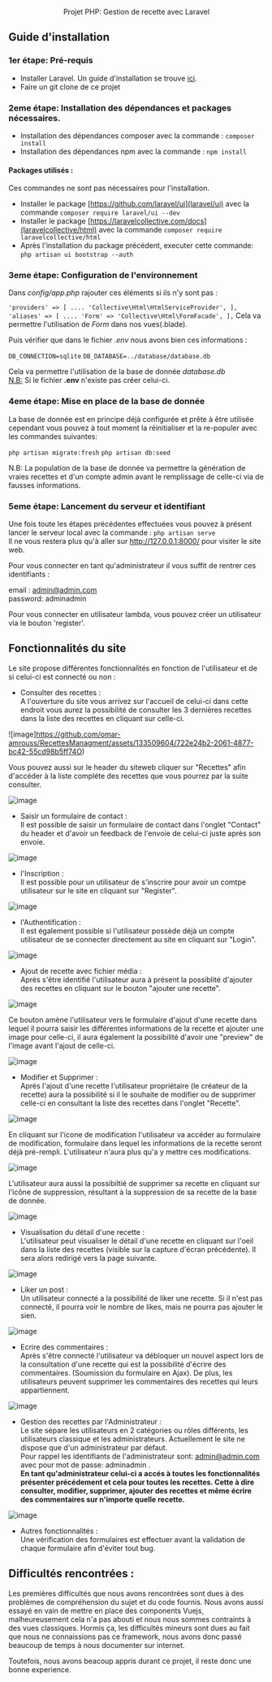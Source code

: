 <p align="center">Projet PHP: Gestion de recette avec Laravel</p>

## Guide d'installation

### 1er étape: Pré-requis

- Installer Laravel. Un guide d'installation se trouve [ici](https://laravel.com/docs/8.x/installation).
- Faire un git clone de ce projet

### 2eme étape: Installation des dépendances et packages nécessaires.
- Installation des dépendances composer avec la commande : `composer install`
- Installation des dépendances npm avec la commande : `npm install`

#### Packages utilisés :
Ces commandes ne sont pas nécessaires pour l'installation.
- Installer le package [https://github.com/laravel/ui](laravel/ui) avec la commande `composer require laravel/ui --dev`
- Installer le package [https://laravelcollective.com/docs](laravelcollective/html) avec la commande `composer require laravelcollective/html` 
- Après l'installation du package précédent, executer cette commande: `php artisan ui bootstrap --auth`

### 3eme étape: Configuration de l'environnement
Dans *config/app.php* rajouter ces éléments si ils n'y sont pas : 

`'providers' => [
....
'Collective\Html\HtmlServiceProvider',
],
'aliases' => [
....
'Form' => 'Collective\Html\FormFacade',
],`
Cela va permettre l'utilisation de *Form* dans nos vues(.blade).

Puis vérifier que dans le fichier *.env* nous avons bien ces informations : 

`DB_CONNECTION=sqlite`
`DB_DATABASE=../database/database.db`

Cela va permettre l'utilisation de la base de donnée *database.db* <br />
<ins>N.B:</ins> Si le fichier **.env** n'existe pas créer celui-ci.

### 4eme étape: Mise en place de la base de donnée

La base de donnée est en principe déjà configurée et prête à être utilisée cependant vous pouvez à tout moment la réinitialiser et la re-populer avec les commandes suivantes: 

`php artisan migrate:fresh`
`php artisan db:seed`

N.B: La population de la base de donnée va permettre la génération de vraies recettes et d'un compte admin avant le remplissage de celle-ci via de fausses informations.


### 5eme étape: Lancement du serveur et identifiant

Une fois toute les étapes précédentes effectuées vous pouvez à présent lancer le serveur local avec la commande : `php artisan serve` <br/>
Il ne vous restera plus qu'à aller sur http://127.0.0.1:8000/ pour visiter le site web. 

Pour vous connecter en tant qu'administrateur il vous suffit de rentrer ces identifiants : 

email : admin@admin.com <br/>
password: adminadmin

Pour vous connecter en utilisateur lambda, vous pouvez créer un utilisateur via le bouton 'register'.

## Fonctionnalités du site

Le site propose différentes fonctionnalités en fonction de l'utilisateur et de si celui-ci est connecté ou non :

- Consulter des recettes : <br/>
A l'ouverture du site vous arrivez sur l'accueil de celui-ci dans cette endroit vous aurez la possibilité de consulter les 3 dernières recettes dans la liste des recettes en cliquant sur celle-ci.

![image]https://github.com/omar-amrouss/RecettesManagment/assets/133509604/722e24b2-2061-4877-bc42-55cd98b5ff74O)

Vous pouvez aussi sur le header du siteweb cliquer sur "Recettes" afin d'accéder à la liste compléte des recettes que vous pourrez par la suite consulter.

![image](https://github.com/omar-amrouss/RecettesManagment/assets/133509604/79be8043-f06f-4c93-9b9d-a4b1f464021e)

- Saisir un formulaire de contact : <br/>
Il est possible de saisir un formulaire de contact dans l'onglet "Contact" du header et d'avoir un feedback de l'envoie de celui-ci juste après son envoie.

![image](https://github.com/omar-amrouss/RecettesManagment/assets/133509604/d54f64df-f299-47e0-80a0-c53a723132f0)


- l'Inscription : <br/>
Il est possible pour un utilisateur de s'inscrire pour avoir un comtpe utilisateur sur le site en cliquant sur "Register".

![image](https://github.com/omar-amrouss/RecettesManagment/assets/133509604/a6cbcf0b-d86f-44cc-b2e1-6785d3c00922)

- l'Authentification : <br/>
Il est également possible si l'utilisateur possède déjà un compte utilisateur de se connecter directement au site en cliquant sur "Login".

![image](https://github.com/omar-amrouss/RecettesManagment/assets/133509604/78c082fd-b24e-4dc1-94c7-0d18151f3811)


- Ajout de recette avec fichier média : <br/>
Après s'être identifié l'utilisateur aura à présent la possiblité d'ajouter des recettes en cliquant sur le bouton "ajouter une recette".

![image](https://github.com/omar-amrouss/RecettesManagment/assets/133509604/aba1ba53-f4c8-4507-bd2d-c875c2e8c827)



Ce bouton amène l'utilisateur vers le formulaire d'ajout d'une recette dans lequel il pourra saisir les différentes informations de la recette et ajouter une image pour celle-ci, il aura également la possibilité d'avoir une "preview" de l'image avant l'ajout de celle-ci.

![image](https://github.com/omar-amrouss/RecettesManagment/assets/133509604/759d0ef0-70eb-4d7a-9886-f0e4952218a3)


- Modifier et Supprimer : <br/>
Après l'ajout d'une recette l'utilisateur propriétaire (le créateur de la recette) aura la possibilité si il le souhaite de modifier ou de supprimer celle-ci en consultant la liste des recettes dans l'onglet "Recette". 

![image](https://github.com/omar-amrouss/RecettesManagment/assets/133509604/20b7e071-b738-4298-82ea-21993aeec24a)


En cliquant sur l'icone de modification l'utilisateur va accéder au formulaire de modification, formulaire dans lequel les informations de la recette seront déjà pré-rempli. L'utilisateur n'aura plus qu'a y mettre ces modifications.

![image](https://github.com/omar-amrouss/RecettesManagment/assets/133509604/b5bbdfaa-27bf-4512-89bd-f15695fc1a84)


L'utilisateur aura aussi la possibiltié de supprimer sa recette en cliquant sur l'icône de suppression, résultant à la suppression de sa recette de la base de donnée.

![image](https://github.com/omar-amrouss/RecettesManagment/assets/133509604/ec7b01b0-a071-46ea-a310-19281dffc3e2)


- Visualisation du détail d'une recette : <br/>
L'utilisateur peut visualiser le détail d'une recette en cliquant sur l'oeil dans la liste des recettes (visible sur la capture d'écran précédente). Il sera alors redirigé vers la page suivante.

![image](https://github.com/omar-amrouss/RecettesManagment/assets/133509604/fd146387-ecd8-4f4b-b5fe-f4236f908182)


- Liker un post : <br/>
Un utilisateur connecté a la possibilité de liker une recette. Si il n'est pas connecté, il pourra voir le nombre de likes, mais ne pourra pas ajouter le sien.

![image](https://github.com/omar-amrouss/RecettesManagment/assets/133509604/3f751e9f-93d8-4e23-9aae-5403c7fad444)


- Ecrire des commentaires : <br/>
Après s'être connecté l'utilisateur va débloquer un nouvel aspect lors de la consultation d'une recette qui est la possibilité d'écrire des commentaires. (Soumission du formulaire en Ajax).
De plus, les utilisateurs peuvent supprimer les commentaires des recettes qui leurs appartiennent.

![image](https://github.com/omar-amrouss/RecettesManagment/assets/133509604/1afb158f-4e00-4e71-a5ec-0e0ef7926434)



- Gestion des recettes par l'Administrateur : <br/>
Le site sépare les utilisateurs en 2 catégories ou rôles différents, les utilisateurs classique et les administrateurs.
Actuellement le site ne dispose que d'un administrateur par défaut. <br />
Pour rappel les identifiants de l'administrateur sont: admin@admin.com avec pour mot de passe: adminadmin . <br/>
**En tant qu'administrateur celui-ci a accés à toutes les fonctionnalités présenter précédement et cela pour toutes les recettes. 
Cette à dire consulter, modifier, supprimer, ajouter des recettes et même écrire des commentaires sur n'importe quelle recette.**

![image](https://github.com/omar-amrouss/RecettesManagment/assets/133509604/6c48eacd-8d3c-48e8-a8de-afa8773c30d6)


- Autres fonctionnalités : <br/>
Une vérification des formulaires est effectuer avant la validation de chaque formulaire afin d'éviter tout bug.

## Difficultés rencontrées : <br/>
Les premières difficultés que nous avons rencontrées sont dues à des problèmes de compréhension du sujet et du code fournis.
Nous avons aussi essayé en vain de mettre en place des components Vuejs, malheureusement cela n'a pas abouti et nous nous sommes contraints à des vues classiques.
Hormis ça, les difficultés mineurs sont dues au fait que nous ne connaissions pas ce framework, nous avons donc passé beaucoup de temps à nous documenter sur internet.
<br/>

Toutefois, nous avons beacoup appris durant ce projet, il reste donc une bonne experience.




